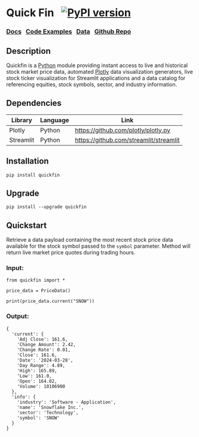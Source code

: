 # Quick Fin &nbsp; [![PyPI version](https://badge.fury.io/py/quickfin.svg)](https://badge.fury.io/py/quickfin)


### [Docs](https://quickfin.techbyderek.com/) &nbsp; [Code Examples](https://quickfin.techbyderek.com/main/examples.html) &nbsp; [Data](https://gist.githubusercontent.com/REPNOT/6bffda0dd727d63a0bd727d4ff1c890a/raw/ec1ea323068b45739ddd595dfab897cc5f7c6487/fin_data.json) &nbsp; [Github Repo](https://github.com/REPNOT/quickfin) &nbsp; 


## Description

Quickfin is a [Python](https://www.python.org/) module providing instant access to live and historical stock market price data, automated [Plotly](https://github.com/plotly/plotly.py) data visualization generators, live stock ticker visualization for Streamlit applications and a data catalog for referencing equities, stock symbols, sector, and industry information.


## Dependencies

| Library   | Language | Link                                                               |
| --------- | -------- | ------------------------------------------------------------------ |
| Plotly    | Python   | https://github.com/plotly/plotly.py                                |
| Streamlit | Python   | https://github.com/streamlit/streamlit                             |



## Installation

    pip install quickfin


## Upgrade

    pip install --upgrade quickfin


## Quickstart

Retrieve a data payload containing the most recent stock price data available for the stock symbol passed to the `symbol` parameter. Method will return live market price quotes during trading hours. 

### Input:

    from quickfin import *

    price_data = PriceData()

    print(price_data.current("SNOW"))

### Output:

    {
      'current': {
        'Adj Close': 161.6,
        'Change Amount': 2.42,
        'Change Rate': 0.01,
        'Close': 161.6,
        'Date': '2024-03-28',
        'Day Range': 4.89,
        'High': 165.89,
        'Low': 161.0,
        'Open': 164.02,
        'Volume': 10106900
      },
      'info': {
        'industry': 'Software - Application',
        'name': 'Snowflake Inc.',
        'sector': 'Technology',
        'symbol': 'SNOW'
      }
    }
